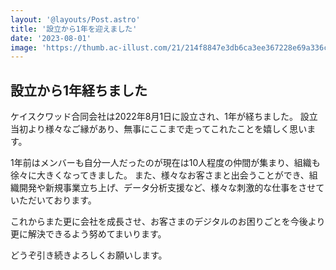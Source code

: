 ```yaml
---
layout: '@layouts/Post.astro'
title: '設立から1年を迎えました'
date: '2023-08-01'
image: 'https://thumb.ac-illust.com/21/214f8847e3db6ca3ee367228e69a336c_t.jpeg'
---
```


## 設立から1年経ちました

ケイスクワッド合同会社は2022年8月1日に設立され、1年が経ちました。
設立当初より様々なご縁があり、無事にここまで走ってこれたことを嬉しく思います。

1年前はメンバーも自分一人だったのが現在は10人程度の仲間が集まり、組織も徐々に大きくなってきました。
また、様々なお客さまと出会うことができ、組織開発や新規事業立ち上げ、データ分析支援など、様々な刺激的な仕事をさせていただいております。

これからまた更に会社を成長させ、お客さまのデジタルのお困りごとを今後より更に解決できるよう努めてまいります。

どうぞ引き続きよろしくお願いします。
